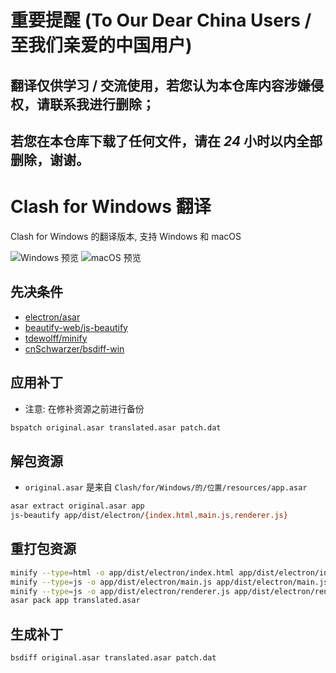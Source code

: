 # 重要提醒 (To Our Dear China Users / 至我们亲爱的中国用户)
## **翻译仅供学习** / **交流使用**，**若您认为本仓库内容涉嫌侵权**，**请联系我进行删除**；
## **若您在本仓库下载了任何文件**，**请在** *24* **小时以内全部删除**，**谢谢**。

# Clash for Windows 翻译

Clash for Windows 的翻译版本, 支持 Windows 和 macOS

![Windows 预览](https://github.com/zijianjiao2017/clash_for_windows_translate/raw/zh_CN/img/Windows_preview.png)
![macOS 预览](https://github.com/zijianjiao2017/clash_for_windows_translate/raw/zh_CN/img/macOS_preview.png)

## 先决条件
* [electron/asar](https://github.com/electron/asar)
* [beautify-web/js-beautify](https://github.com/beautify-web/js-beautify)
* [tdewolff/minify](https://github.com/tdewolff/minify)
* [cnSchwarzer/bsdiff-win](https://github.com/cnSchwarzer/bsdiff-win)

## 应用补丁
* 注意: 在修补资源之前进行备份
````bash
bspatch original.asar translated.asar patch.dat
````

## 解包资源
* `original.asar` 是来自 `Clash/for/Windows/的/位置/resources/app.asar`
````bash
asar extract original.asar app
js-beautify app/dist/electron/{index.html,main.js,renderer.js}
````

## 重打包资源
````bash
minify --type=html -o app/dist/electron/index.html app/dist/electron/index.html
minify --type=js -o app/dist/electron/main.js app/dist/electron/main.js
minify --type=js -o app/dist/electron/renderer.js app/dist/electron/renderer.js
asar pack app translated.asar
````

## 生成补丁
````bash
bsdiff original.asar translated.asar patch.dat
````
